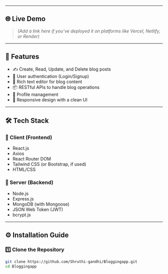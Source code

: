 
---

## 🌐 Live Demo

> *(Add a link here if you’ve deployed it on platforms like Vercel, Netlify, or Render)*

---

## 🚀 Features

- ✍️ Create, Read, Update, and Delete blog posts
- 🔐 User authentication (Login/Signup)
- 📄 Rich text editor for blog content
- 📦 RESTful APIs to handle blog operations
- 🧑 Profile management
- 🌙 Responsive design with a clean UI

---

## 🛠️ Tech Stack

### 📌 Client (Frontend)
- React.js
- Axios
- React Router DOM
- Tailwind CSS (or Bootstrap, if used)
- HTML/CSS

### 📌 Server (Backend)
- Node.js
- Express.js
- MongoDB (with Mongoose)
- JSON Web Token (JWT)
- bcrypt.js

---

## ⚙️ Installation Guide

### 1️⃣ Clone the Repository

```bash
git clone https://github.com/Shruthi-gandhi/Bloggingapp.git
cd Bloggingapp
